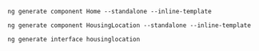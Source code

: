 `ng generate component Home --standalone --inline-template`

`ng generate component HousingLocation --standalone --inline-template`

`ng generate interface housinglocation`



